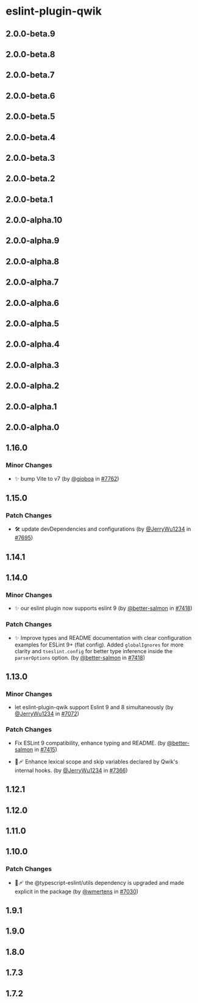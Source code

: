 # eslint-plugin-qwik

## 2.0.0-beta.9

## 2.0.0-beta.8

## 2.0.0-beta.7

## 2.0.0-beta.6

## 2.0.0-beta.5

## 2.0.0-beta.4

## 2.0.0-beta.3

## 2.0.0-beta.2

## 2.0.0-beta.1

## 2.0.0-alpha.10

## 2.0.0-alpha.9

## 2.0.0-alpha.8

## 2.0.0-alpha.7

## 2.0.0-alpha.6

## 2.0.0-alpha.5

## 2.0.0-alpha.4

## 2.0.0-alpha.3

## 2.0.0-alpha.2

## 2.0.0-alpha.1

## 2.0.0-alpha.0

## 1.16.0

### Minor Changes

- ✨ bump Vite to v7 (by [@gioboa](https://github.com/gioboa) in [#7762](https://github.com/QwikDev/qwik/pull/7762))

## 1.15.0

### Patch Changes

- 🛠 update devDependencies and configurations (by [@JerryWu1234](https://github.com/JerryWu1234) in [#7695](https://github.com/QwikDev/qwik/pull/7695))

## 1.14.1

## 1.14.0

### Minor Changes

- ✨ our eslint plugin now supports eslint 9 (by [@better-salmon](https://github.com/better-salmon) in [#7418](https://github.com/QwikDev/qwik/pull/7418))

### Patch Changes

- ✨ Improve types and README documentation with clear configuration examples for ESLint 9+ (flat config). Added `globalIgnores` for more clarity and `tseslint.config` for better type inference inside the `parserOptions` option. (by [@better-salmon](https://github.com/better-salmon) in [#7418](https://github.com/QwikDev/qwik/pull/7418))

## 1.13.0

### Minor Changes

- let eslint-plugin-qwik support Eslint 9 and 8 simultaneously (by [@JerryWu1234](https://github.com/JerryWu1234) in [#7072](https://github.com/QwikDev/qwik/pull/7072))

### Patch Changes

- Fix ESLint 9 compatibility, enhance typing and README. (by [@better-salmon](https://github.com/better-salmon) in [#7415](https://github.com/QwikDev/qwik/pull/7415))

- 🐞🩹 Enhance lexical scope and skip variables declared by Qwik's internal hooks. (by [@JerryWu1234](https://github.com/JerryWu1234) in [#7366](https://github.com/QwikDev/qwik/pull/7366))

## 1.12.1

## 1.12.0

## 1.11.0

## 1.10.0

### Patch Changes

- 🐞🩹 the @typescript-eslint/utils dependency is upgraded and made explicit in the package (by [@wmertens](https://github.com/wmertens) in [#7030](https://github.com/QwikDev/qwik/pull/7030))

## 1.9.1

## 1.9.0

## 1.8.0

## 1.7.3

## 1.7.2
